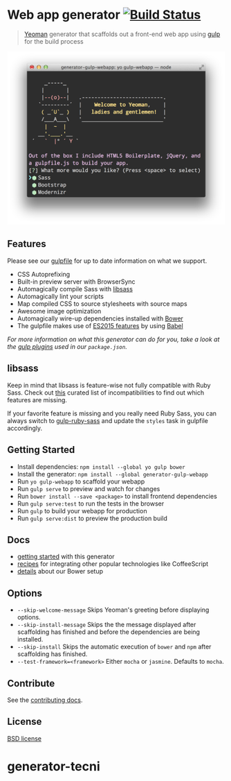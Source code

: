 # Web app generator [![Build Status](https://secure.travis-ci.org/yeoman/generator-gulp-webapp.svg?branch=master)](http://travis-ci.org/yeoman/generator-gulp-webapp)

> [Yeoman](http://yeoman.io) generator that scaffolds out a front-end web app using [gulp](http://gulpjs.com/) for the build process

![](screenshot.png)


## Features

Please see our [gulpfile](app/templates/gulpfile.babel.js) for up to date information on what we support.

* CSS Autoprefixing
* Built-in preview server with BrowserSync
* Automagically compile Sass with [libsass](http://libsass.org)
* Automagically lint your scripts
* Map compiled CSS to source stylesheets with source maps
* Awesome image optimization
* Automagically wire-up dependencies installed with [Bower](http://bower.io)
* The gulpfile makes use of [ES2015 features](https://babeljs.io/docs/learn-es2015/) by using [Babel](https://babeljs.io)

*For more information on what this generator can do for you, take a look at the [gulp plugins](app/templates/_package.json) used in our `package.json`.*


## libsass

Keep in mind that libsass is feature-wise not fully compatible with Ruby Sass. Check out [this](http://sass-compatibility.github.io) curated list of incompatibilities to find out which features are missing.

If your favorite feature is missing and you really need Ruby Sass, you can always switch to [gulp-ruby-sass](https://github.com/sindresorhus/gulp-ruby-sass) and update the `styles` task in gulpfile accordingly.


## Getting Started

- Install dependencies: `npm install --global yo gulp bower`
- Install the generator: `npm install --global generator-gulp-webapp`
- Run `yo gulp-webapp` to scaffold your webapp
- Run `gulp serve` to preview and watch for changes
- Run `bower install --save <package>` to install frontend dependencies
- Run `gulp serve:test` to run the tests in the browser
- Run `gulp` to build your webapp for production
- Run `gulp serve:dist` to preview the production build


## Docs

* [getting started](docs/README.md) with this generator
* [recipes](docs/recipes/README.md) for integrating other popular technologies like CoffeeScript
* [details](docs/bower.md) about our Bower setup


## Options

- `--skip-welcome-message`
  Skips Yeoman's greeting before displaying options.
- `--skip-install-message`
  Skips the the message displayed after scaffolding has finished and before the dependencies are being installed.
- `--skip-install`
  Skips the automatic execution of `bower` and `npm` after scaffolding has finished.
- `--test-framework=<framework>`
  Either `mocha` or `jasmine`. Defaults to `mocha`.


## Contribute

See the [contributing docs](contributing.md).


## License

[BSD license](http://opensource.org/licenses/bsd-license.php)
# generator-tecni 
